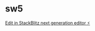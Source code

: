 # sw5

[Edit in StackBlitz next generation editor ⚡️](https://stackblitz.com/~/github.com/rk1942/sw5)